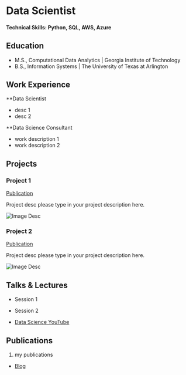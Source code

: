 # Data Scientist

#### Technical Skills: Python, SQL, AWS, Azure

## Education
- M.S., Computational Data Analytics	| Georgia Institute of Technology
- B.S., Information Systems | The University of Texas at Arlington

## Work Experience
**Data Scientist 
- desc 1
- desc 2

**Data Science Consultant 
- work description 1
- work description 2

## Projects
### Project 1
[Publication](url)

Project desc please type in your project description here.

![Image Desc](/imagefolder/1.jpeg)

### Project 2
[Publication](url)

Project desc please type in your project description here.

![Image Desc](/imagefolder/1.jpeg)

## Talks & Lectures
- Session 1
- Session 2

- [Data Science YouTube](url)

## Publications
1. my publications

- [Blog](url)
